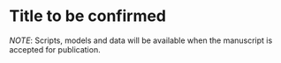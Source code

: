 Title to be confirmed
=====

*NOTE*: Scripts, models and data will be available when the manuscript is accepted for publication.
